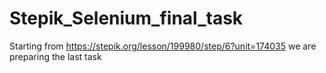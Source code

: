 # Stepik_Selenium_final_task
Starting from https://stepik.org/lesson/199980/step/6?unit=174035 we are preparing the last task
